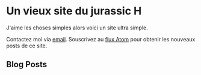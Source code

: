 # Un vieux site du jurassic H

J'aime les choses simples alors voici un site ultra simple.

Contactez moi via <a href="mailto:eric(())jurassi.ch" rel="me">email</a>. 
Souscrivez au [flux Atom](atom.xml) pour obtenir les nouveaux posts de ce site.

## Blog Posts
